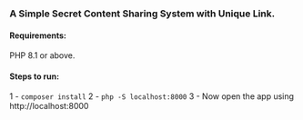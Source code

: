 ### A Simple Secret Content Sharing System with Unique Link.

#### Requirements:
PHP 8.1 or above.

#### Steps to run:
1 - `composer install`
2 - `php -S localhost:8000`
3 - Now open the app using http://localhost:8000
